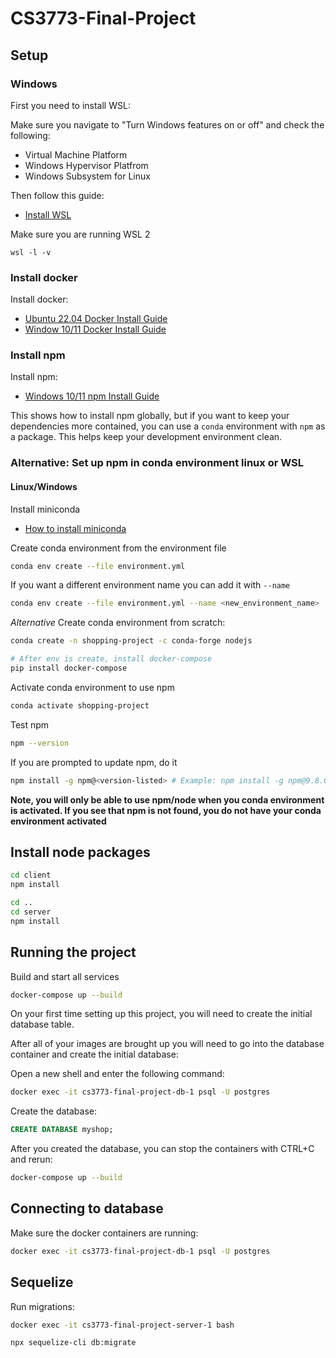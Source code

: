 # CS3773-Final-Project

## Setup

### Windows

First you need to install WSL:

Make sure you navigate to "Turn Windows features on or off" and check the following:

- Virtual Machine Platform
- Windows Hypervisor Platfrom
- Windows Subsystem for Linux

Then follow this guide:

- [Install WSL](https://learn.microsoft.com/en-us/windows/wsl/install)

Make sure you are running WSL 2

```
wsl -l -v
```

### Install docker

Install docker:

- [Ubuntu 22.04 Docker Install Guide](https://docs.docker.com/engine/install/ubuntu/)
- [Window 10/11 Docker Install Guide](https://docs.docker.com/desktop/install/windows-install/)

### Install npm

Install npm:

- [Windows 10/11 npm Install Guide](https://medium.com/devops-with-valentine/how-to-install-node-js-and-npm-on-windows-10-windows-11-139442f90f12)

This shows how to install npm globally, but if you want to keep your dependencies more contained, you can use a `conda` environment with `npm` as a package. This helps keep your development environment clean.

### Alternative: Set up npm in conda environment linux or WSL

#### Linux/Windows

Install miniconda

- [How to install miniconda](https://docs.conda.io/en/latest/miniconda.html)

Create conda environment from the environment file

```bash
conda env create --file environment.yml
```

If you want a different environment name you can add it with `--name`

```bash
conda env create --file environment.yml --name <new_environment_name>
```

_Alternative_ Create conda environment from scratch:

```bash
conda create -n shopping-project -c conda-forge nodejs

# After env is create, install docker-compose
pip install docker-compose
```

Activate conda environment to use npm

```bash
conda activate shopping-project
```

Test npm

```bash
npm --version
```

If you are prompted to update npm, do it

```bash
npm install -g npm@<version-listed> # Example: npm install -g npm@9.8.0
```

**Note, you will only be able to use npm/node when you conda environment is activated. If you see that npm is not found, you do not have your conda environment activated**

## Install node packages

```bash
cd client
npm install

cd ..
cd server
npm install
```

## Running the project

Build and start all services

```bash
docker-compose up --build
```

On your first time setting up this project, you will need to create the initial database table.

After all of your images are brought up you will need to go into the database container and create the initial database:

Open a new shell and enter the following command:

```bash
docker exec -it cs3773-final-project-db-1 psql -U postgres
```

Create the database:

```sql
CREATE DATABASE myshop;
```

After you created the database, you can stop the containers with CTRL+C and rerun:

```bash
docker-compose up --build
```

## Connecting to database

Make sure the docker containers are running:

```bash
docker exec -it cs3773-final-project-db-1 psql -U postgres
```

## Sequelize

Run migrations:

```bash
docker exec -it cs3773-final-project-server-1 bash

npx sequelize-cli db:migrate
```
